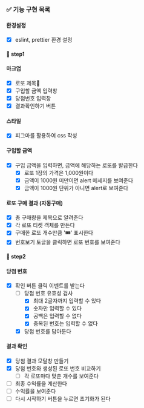 ### ✅ 기능 구현 목록

#### 환경설정

- [x] eslint, prettier 환경 설정

#### 🎯 step1

#### 마크업

- [x] 로또 제목
- [x] 구입할 금액 입력창
- [x] 당첨번호 입력창
- [x] 결과확인하기 버튼

#### 스타일

- [x] 피그마를 활용하여 css 작성

#### 구입할 금액

- [x] 구입 금액을 입력하면, 금액에 해당하는 로또를 발급한다
  - [x] 로또 1장의 가격은 1,000원이다
  - [x] 금액이 1000원 미만이면 alert 메세지를 보여준다
  - [x] 금액이 1000원 단위가 아니면 alert로 보여준다

#### 로또 구매 결과 (자동구매)

- [x] 총 구매량을 제목으로 알려준다
- [x] 각 로또 티켓 객체를 만든다
- [x] 구매한 로또 개수만큼 '🎟️' 표시한다
- [x] 번호보기 토글을 클릭하면 로또 번호를 보여준다

#### 🎯 step2

#### 당첨 번호

- [x] 확인 버튼 클릭 이벤트를 받는다
  - [ ] 당첨 번호 유효성 검사
    - [x] 최대 2글자까지 입력할 수 있다
    - [x] 숫자만 입력할 수 있다
    - [x] 공백은 입력할 수 없다
    - [x] 중복된 번호는 입력할 수 없다
  - [x] 당첨 번호를 담아둔다

#### 결과 확인

- [x] 당첨 결과 모달창 만들기
- [x] 당첨 번호와 생성된 로또 번호 비교하기
  - [ ] 각 로또마다 맞춘 개수를 보여준다
- [ ] 최종 수익률을 계산한다
- [ ] 수익률을 보여준다
- [ ] 다시 시작하기 버튼을 누르면 초기화가 된다
